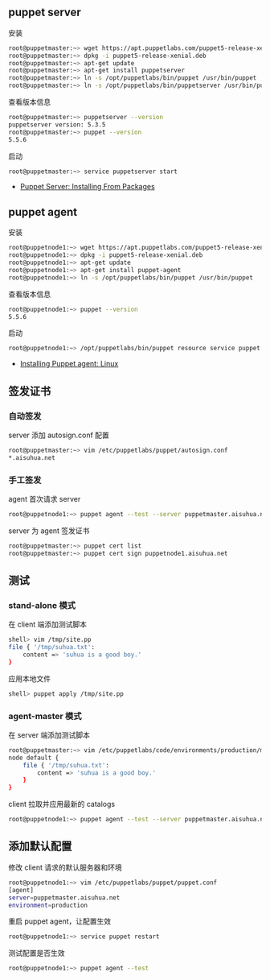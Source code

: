## puppet server

安装

```sh
root@puppetmaster:~> wget https://apt.puppetlabs.com/puppet5-release-xenial.deb
root@puppetmaster:~> dpkg -i puppet5-release-xenial.deb
root@puppetmaster:~> apt-get update
root@puppetmaster:~> apt-get install puppetserver
root@puppetmaster:~> ln -s /opt/puppetlabs/bin/puppet /usr/bin/puppet
root@puppetmaster:~> ln -s /opt/puppetlabs/bin/puppetserver /usr/bin/puppetserver
```

查看版本信息

```sh
root@puppetmaster:~> puppetserver --version 
puppetserver version: 5.3.5
root@puppetmaster:~> puppet --version
5.5.6
```

启动

```sh
root@puppetmaster:~> service puppetserver start
```

- [Puppet Server: Installing From Packages](https://puppet.com/docs/puppetserver/5.3/install_from_packages.html)

## puppet agent

安装

```sh
root@puppetnode1:~> wget https://apt.puppetlabs.com/puppet5-release-xenial.deb
root@puppetnode1:~> dpkg -i puppet5-release-xenial.deb
root@puppetnode1:~> apt-get update
root@puppetnode1:~> apt-get install puppet-agent
root@puppetnode1:~> ln -s /opt/puppetlabs/bin/puppet /usr/bin/puppet
```

查看版本信息

```sh
root@puppetnode1:~> puppet --version
5.5.6
```

启动

```sh
root@puppetnode1:~> /opt/puppetlabs/bin/puppet resource service puppet ensure=running enable=true
```

- [Installing Puppet agent: Linux](https://puppet.com/docs/puppet/5.5/install_linux.html)

## 签发证书

### 自动签发

server 添加 autosign.conf 配置

```sh
root@puppetmaster:~> vim /etc/puppetlabs/puppet/autosign.conf
*.aisuhua.net
```

### 手工签发

agent 首次请求 server

```sh
root@puppetnode1:~> puppet agent --test --server puppetmaster.aisuhua.net
```

server 为 agent 签发证书

```sh
root@puppetmaster:~> puppet cert list
root@puppetmaster:~> puppet cert sign puppetnode1.aisuhua.net
```

## 测试

### stand-alone 模式

在 client 端添加测试脚本

```sh
shell> vim /tmp/site.pp
file { '/tmp/suhua.txt':
    content => 'suhua is a good boy.'
}
```

应用本地文件

```sh
shell> puppet apply /tmp/site.pp
```


### agent-master 模式

在 server 端添加测试脚本

```sh
root@puppetmaster:~> vim /etc/puppetlabs/code/environments/production/manifests/site.pp 
node default {
    file { '/tmp/suhua.txt':
        content => 'suhua is a good boy.'
    }
}
```

client 拉取并应用最新的 catalogs

```sh
root@puppetnode1:~> puppet agent --test --server puppetmaster.aisuhua.net
```

## 添加默认配置

修改 client 请求的默认服务器和环境 

```sh
root@puppetnode1:~> vim /etc/puppetlabs/puppet/puppet.conf
[agent]
server=puppetmaster.aisuhua.net
environment=production
```

重启 puppet agent，让配置生效

```sh
root@puppetnode1:~> service puppet restart
```

测试配置是否生效

```sh
root@puppetnode1:~> puppet agent --test
```
